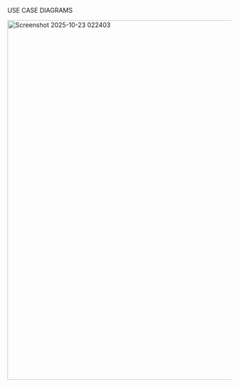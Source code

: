 USE CASE DIAGRAMS

<img width="1105" height="809" alt="Screenshot 2025-10-23 022403" src="https://github.com/user-attachments/assets/2c52cda9-cd55-49e1-9d36-ae2e08e1c085" />
